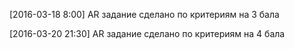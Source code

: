 [2016-03-18  8:00] AR задание сделано по критериям на 3 бала

[2016-03-20 21:30] AR задание сделано по критериям на 4 бала
